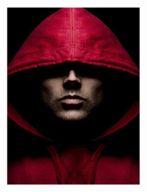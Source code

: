 ![cover](https://github.com/ZarguiJack/ZarguiJack/blob/44e7d2b9a1bbcc1b1809b700d1e4d2de2b5d2660/security-hacker-100314283-primary.idge_1.jpg)


